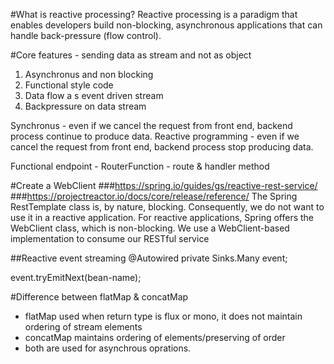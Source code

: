 #What is reactive processing?
Reactive processing is a paradigm that enables developers build non-blocking, asynchronous applications that can handle back-pressure (flow control).

#Core features - 
sending data as stream and not as object
1. Asynchronus and non blocking
2. Functional style code
3. Data flow a  s event driven stream
4. Backpressure on data stream

Synchronus - even if we cancel the request from front end, backend process continue to produce data.
Reactive programming - even if we cancel the request from front end, backend process stop producing data.

Functional endpoint - RouterFunction - route & handler method

#Create a WebClient
###https://spring.io/guides/gs/reactive-rest-service/
###https://projectreactor.io/docs/core/release/reference/
The Spring RestTemplate class is, by nature, blocking. Consequently, we do not want to use it in a reactive application. For reactive applications, Spring offers the WebClient class, which is non-blocking. We use a WebClient-based implementation to consume our RESTful service

##Reactive event streaming
@Autowired
private Sinks.Many<bean-name> event;

event.tryEmitNext(bean-name);

#Difference between flatMap & concatMap
 - flatMap used when return type is flux or mono, it does not maintain ordering of stream elements
 - concatMap maintains ordering of elements/preserving of order
 - both are used for asynchrous oprations.